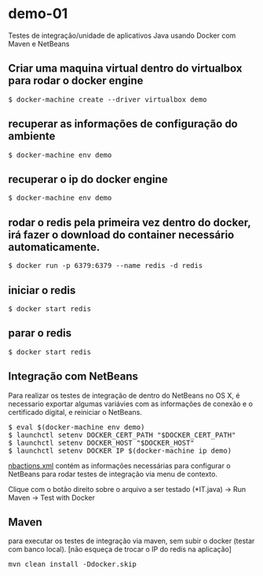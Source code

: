 # demo-01
Testes de integração/unidade de aplicativos Java usando Docker com Maven e NetBeans

Criar uma maquina virtual dentro do virtualbox para rodar o docker engine
-------------------------------------------------------------------------
<pre>
$ docker-machine create --driver virtualbox demo
</pre>

recuperar as informações de configuração do ambiente
----------------------------------------------------
<pre>
$ docker-machine env demo
</pre>

recuperar o ip do docker engine
-------------------------------
<pre>
$ docker-machine env demo
</pre>

rodar o redis pela primeira vez dentro do docker, irá fazer o download do container necessário automaticamente.
---------------------------------------------------------------------------------------------------------------
<pre>
$ docker run -p 6379:6379 --name redis -d redis
</pre>

iniciar o redis
---------------
<pre>
$ docker start redis
</pre>

parar o redis
-------------
<pre>
$ docker start redis
</pre>

Integração com NetBeans
-----------------------
Para realizar os testes de integração de dentro do NetBeans no OS X, é necessario exportar algumas variávies com as informações de conexão e o certificado digital, e reiniciar o NetBeans.
<pre>
$ eval $(docker-machine env demo)
$ launchctl setenv DOCKER_CERT_PATH "$DOCKER_CERT_PATH"
$ launchctl setenv DOCKER_HOST "$DOCKER_HOST"
$ launchctl setenv DOCKER_IP $(docker-machine ip demo)
</pre>

[nbactions.xml][1] contém as informações necessárias para configurar o NetBeans para rodar testes de integração via menu de contexto.

Clique com o botão direito sobre o arquivo a ser testado (*IT.java) -> Run Maven -> Test with Docker

[1]: https://github.com/babadopulos/demo-01/blob/master/nbactions.xml

Maven
-----
para executar os testes de integração via maven, sem subir o docker (testar com banco local). [não esqueça de trocar o IP do redis na aplicação]
<pre>
mvn clean install -Ddocker.skip
</pre>
